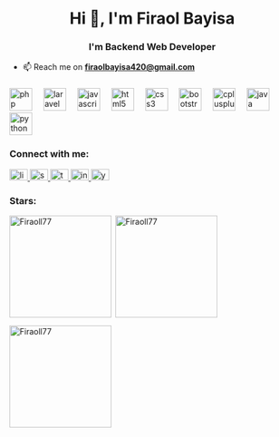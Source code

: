 <h1 align="center">Hi 👋, I'm Firaol Bayisa </h1>
<h3 align="center">I'm Backend Web Developer</h3>

- 📫 Reach me on **firaolbayisa420@gmail.com**

###

<div align="left">
  <img src="https://skillicons.dev/icons?i=php" height="40" alt="php logo"  />
  <img width="12" />
  <img src="https://skillicons.dev/icons?i=laravel" height="40" alt="laravel logo"  />
  <img width="12" />
  <img src="https://skillicons.dev/icons?i=js" height="40" alt="javascript logo"  />
  <img width="12" />
  <img src="https://skillicons.dev/icons?i=html" height="40" alt="html5 logo"  />
  <img width="12" />
  <img src="https://skillicons.dev/icons?i=css" height="40" alt="css3 logo"  />
  <img width="12" />
  <img src="https://skillicons.dev/icons?i=bootstrap" height="40" alt="bootstrap logo"  />
  <img width="12" />
  <img src="https://skillicons.dev/icons?i=cpp" height="40" alt="cplusplus logo"  />
  <img width="12" />
  <img src="https://skillicons.dev/icons?i=java" height="40" alt="java logo"  />
  <img width="12" />
  <img src="https://skillicons.dev/icons?i=py" height="40" alt="python logo"  />
</div>



</div><h3 align="left">Connect with me:</h3>
<div align="left">
  <a href="https://linkedin.com/Firaol%20Bayisa" target="_blank">
    <img src="https://raw.githubusercontent.com/maurodesouza/profile-readme-generator/master/src/assets/icons/social/linkedin/default.svg" width="32" height="20" alt="linkedin logo"  />
  </a>
  <a href="https://stackoverflow.com/Firaol%20Bayisa" target="_blank">
    <img src="https://raw.githubusercontent.com/maurodesouza/profile-readme-generator/master/src/assets/icons/social/stackoverflow/default.svg" width="32" height="20" alt="stackoverflow logo"  />
  </a>
  <a href="https://telegram.com/fira_all33" target="_blank">
    <img src="https://raw.githubusercontent.com/maurodesouza/profile-readme-generator/master/src/assets/icons/social/telegram/default.svg" width="32" height="20" alt="telegram logo"  />
  </a>
  <a href="https://instagram.com/fir_ra0l" target="_blank">
    <img src="https://raw.githubusercontent.com/maurodesouza/profile-readme-generator/master/src/assets/icons/social/instagram/default.svg" width="32" height="20" alt="instagram logo"  />
  </a>
  <a href="https://Youtube.com/Firaol%20Bayisa" target="_blank">
    <img src="https://raw.githubusercontent.com/maurodesouza/profile-readme-generator/master/src/assets/icons/social/youtube/default.svg" width="32" height="20" alt="youtube logo"  />
  </a>
</div>

<h3 align="left">Stars:</h3>
<img align="left" height="180em" src="https://github-readme-stats.vercel.app/api/top-langs/?username=Firaoll77&layout=compact&theme=merko" alt=Firaoll77 />

<p>&nbsp;<img align="center" height="180em" src="https://github-readme-stats.vercel.app/api?username=Firaoll77&show_icons=true&locale=en&theme=codestackr" alt="Firaoll77" /></p>

<p><img align="center" height="180em" src="https://github-readme-streak-stats.herokuapp.com/?user=Firaoll77&theme=codestackr" alt="Firaoll77" /></p>

